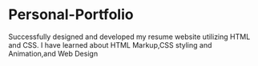 # Personal-Portfolio
Successfully designed and developed my resume website utilizing HTML and CSS. I have learned about HTML Markup,CSS styling and Animation,and Web Design
